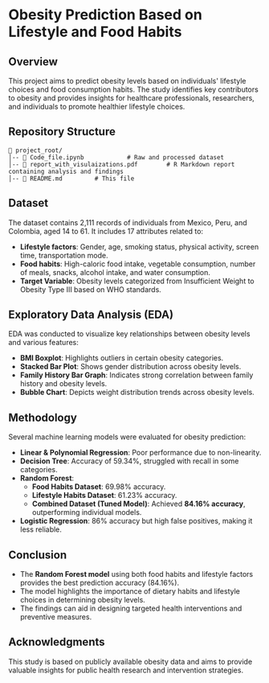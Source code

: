 # Obesity Prediction Based on Lifestyle and Food Habits

## Overview
This project aims to predict obesity levels based on individuals' lifestyle choices and food consumption habits. The study identifies key contributors to obesity and provides insights for healthcare professionals, researchers, and individuals to promote healthier lifestyle choices.


## Repository Structure
```
📂 project_root/
│-- 📂 Code_file.ipynb            # Raw and processed dataset
│-- 📜 report_with_visulaizations.pdf        # R Markdown report containing analysis and findings
│-- 📜 README.md         # This file
```


## Dataset
The dataset contains 2,111 records of individuals from Mexico, Peru, and Colombia, aged 14 to 61. It includes 17 attributes related to:
- **Lifestyle factors**: Gender, age, smoking status, physical activity, screen time, transportation mode.
- **Food habits**: High-caloric food intake, vegetable consumption, number of meals, snacks, alcohol intake, and water consumption.
- **Target Variable**: Obesity levels categorized from Insufficient Weight to Obesity Type III based on WHO standards.

## Exploratory Data Analysis (EDA)
EDA was conducted to visualize key relationships between obesity levels and various features:
- **BMI Boxplot**: Highlights outliers in certain obesity categories.
- **Stacked Bar Plot**: Shows gender distribution across obesity levels.
- **Family History Bar Graph**: Indicates strong correlation between family history and obesity levels.
- **Bubble Chart**: Depicts weight distribution trends across obesity levels.

## Methodology
Several machine learning models were evaluated for obesity prediction:
- **Linear & Polynomial Regression**: Poor performance due to non-linearity.
- **Decision Tree**: Accuracy of 59.34%, struggled with recall in some categories.
- **Random Forest**:
  - **Food Habits Dataset**: 69.98% accuracy.
  - **Lifestyle Habits Dataset**: 61.23% accuracy.
  - **Combined Dataset (Tuned Model)**: Achieved **84.16% accuracy**, outperforming individual models.
- **Logistic Regression**: 86% accuracy but high false positives, making it less reliable.

## Conclusion
- The **Random Forest model** using both food habits and lifestyle factors provides the best prediction accuracy (84.16%).
- The model highlights the importance of dietary habits and lifestyle choices in determining obesity levels.
- The findings can aid in designing targeted health interventions and preventive measures.


## Acknowledgments
This study is based on publicly available obesity data and aims to provide valuable insights for public health research and intervention strategies.




